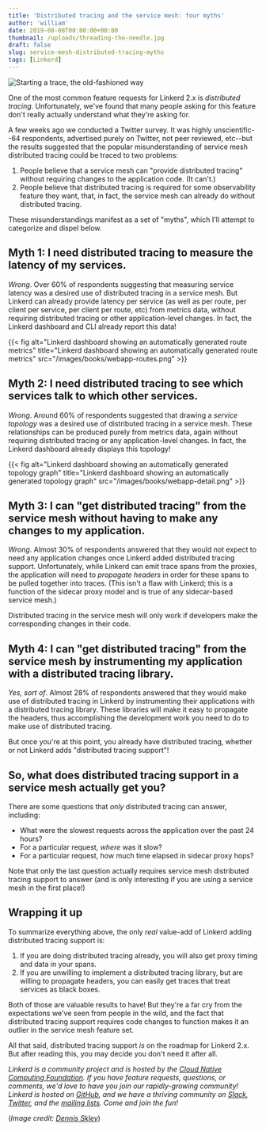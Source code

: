 ```yaml
---
title: 'Distributed tracing and the service mesh: four myths'
author: 'william'
date: 2019-08-08T00:00:00+00:00
thumbnail: /uploads/threading-the-needle.jpg
draft: false
slug: service-mesh-distributed-tracing-myths
tags: [Linkerd]
---
```


![Starting a trace, the old-fashioned way](/uploads/threading-the-needle.jpg)

One of the most common feature requests for Linkerd 2.x is *distributed
tracing*. Unfortunately, we've found that many people asking for this feature
don't really actually understand what they're asking for.

A few weeks ago we conducted a Twitter survey. It was highly unscientific--64
respondents, advertised purely on Twitter, not peer reviewed, etc--but the
results suggested that the popular misunderstanding of service mesh distributed
tracing could be traced to two problems:

1. People believe that a service mesh can "provide distributed
   tracing" without requiring changes to the application code. (It can't.)
2. People believe that distributed tracing is required for some observability
   feature they want, that, in fact, the service mesh can already do without
   distributed tracing.

These misunderstandings manifest as a set of "myths", which I'll attempt to
categorize and dispel below.

## Myth 1: I need distributed tracing to measure the latency of my services.

*Wrong*. Over 60% of respondents suggesting that measuring service latency was
a desired use of distributed tracing in a service mesh. But Linkerd can already
provide latency per service (as well as per route, per client per service, per
client per route, etc) from metrics data, without requiring distributed tracing
or other application-level changes. In fact, the Linkerd dashboard and CLI
already report this data!

{{< fig
  alt="Linkerd dashboard showing an automatically generated route metrics"
  title="Linkerd dashboard showing an automatically generated route metrics"
  src="/images/books/webapp-routes.png" >}}

## Myth 2: I need distributed tracing to see which services talk to which other services.

*Wrong*. Around 60% of respondents suggested that drawing a *service topology*
was a desired use of distributed tracing in a service mesh. These relationships
can be produced purely from metrics data, again without requiring distributed
tracing or any application-level changes. In fact, the Linkerd dashboard
already displays this topology!

{{< fig
  alt="Linkerd dashboard showing an automatically generated topology graph"
  title="Linkerd dashboard showing an automatically generated topology graph"
  src="/images/books/webapp-detail.png" >}}

## Myth 3: I can "get distributed tracing" from the service mesh without having to make any changes to my application.

*Wrong*. Almost 30% of respondents answered that they would not expect to need
any application changes once Linkerd added distributed tracing support.
Unfortunately, while Linkerd can emit trace spans from the proxies, the
application will need to *propagate headers* in order for these spans to be
pulled together into traces. (This isn't a flaw with Linkerd; this is a
function of the sidecar proxy model and is true of any sidecar-based service
mesh.)

Distributed tracing in the service mesh will only work if developers make the
corresponding changes in their code.

## Myth 4: I can "get distributed tracing" from the service mesh by instrumenting my application with a distributed tracing library.

*Yes, sort of*. Almost 28% of respondents answered that they would make use of
distributed tracing in Linkerd by instrumenting their applications with a
distributed tracing library. These libraries will make it easy to propagate the
headers, thus accomplishing the development work you need to do to make use of
distributed tracing.

But once you're at this point, you already have distributed tracing, whether or
not Linkerd adds "distributed tracing support"!

## So, what does distributed tracing support in a service mesh actually get you?

There are some questions that *only* distributed tracing can answer, including:

* What were the slowest requests across the application over the past 24 hours?
* For a particular request, *where* was it slow?
* For a particular request, how much time elapsed in sidecar proxy hops?

Note that only the last question actually requires service mesh distributed
tracing support to answer (and is only interesting if you are using a service
mesh in the first place!)

## Wrapping it up

To summarize everything above, the only *real* value-add of Linkerd adding
distributed tracing support is:

1. If you are doing distributed tracing already, you will also get proxy timing
   and data in your spans.
2. If you are unwilling to implement a distributed tracing library, but are
   willing to propagate headers, you can easily get traces that treat services
   as black boxes.

Both of those are valuable results to have! But they're a far cry from the
expectations we've seen from people in the wild, and the fact that distributed
tracing support requires code changes to function makes it an outlier in the
service mesh feature set.

All that said, distributed tracing support *is* on the roadmap for Linkerd 2.x.
But after reading this, you may decide you don't need it after all.

_Linkerd is a community project and is hosted by the [Cloud Native Computing
Foundation](https://cncf.io/). If you have feature requests, questions, or
comments, we'd love to have you join our rapidly-growing community! Linkerd is
hosted on [GitHub](https://github.com/linkerd/), and we have a thriving
community on [Slack](https://slack.linkerd.io/),
[Twitter](https://twitter.com/linkerd), and the [mailing
lists](https://linkerd.io/2/get-involved/). Come and join the fun!_

(*Image credit: [Dennis Skley](https://www.flickr.com/photos/dskley/)*)

